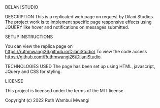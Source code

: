 DELANI STUDIO

DESCRIPTION
This is a replicated web page on request by Dilani Studios.
The project work is to implement specific page responsive effects using JQUERY like hover and notifications on messages submitted.

SETUP INSTRUCTIONS

You can view the replica page on https://ruthmwangi26.github.io/DilaniStudio/
To view the code access https://github.com/Ruthmwangi26/DilaniStudio.

TECHNOLOGIES USED
The page has been set up using HTML, javascript, JQuery and CSS for styling.

LICENSE

This project is licensed under the terms of the MIT license.

Copyright (c) 2022 Ruth Wambui Mwangi
